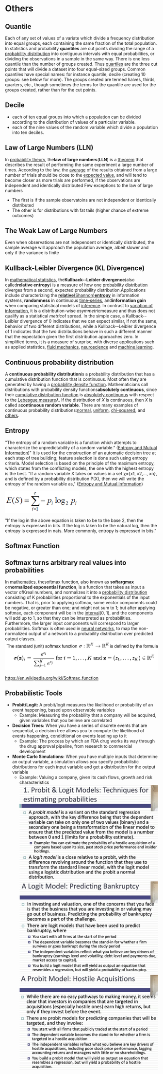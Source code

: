 # Others

## Quantile

Each of any set of values of a variate which divide a frequency distribution into equal groups, each containing the same fraction of the total population.
In statistics and probability **quantiles** are cut points dividing the range of a [probability distribution](https://en.wikipedia.org/wiki/Probability_distribution) into contiguous intervals with equal probabilities, or dividing the observations in a sample in the same way. There is one less quantile than the number of groups created. Thus [quartiles](https://en.wikipedia.org/wiki/Quartiles) are the three cut points that will divide a dataset into four equal-sized groups. Common quantiles have special names: for instance quartile, decile (creating 10 groups: see below for more). The groups created are termed halves, thirds, quarters, etc., though sometimes the terms for the quantile are used for the groups created, rather than for the cut points.

## Decile

- each of ten equal groups into which a population can be divided according to the distribution of values of a particular variable.
- each of the nine values of the random variable which divide a population into ten deciles.

## Law of Large Numbers (LLN)

In [probability theory](https://en.wikipedia.org/wiki/Probability_theory), the**law of large numbers**(**LLN**) is a [theorem](https://en.wikipedia.org/wiki/Theorem) that describes the result of performing the same experiment a large number of times. According to the law, the [average](https://en.wikipedia.org/wiki/Average) of the results obtained from a large number of trials should be close to the [expected value](https://en.wikipedia.org/wiki/Expected_value), and will tend to become closer as more trials are performed, if the observations are independent and identically distributed
Few exceptions to the law of large numbers

- The first is if the sample observatoins are not independent or identically distributed
- The other is for distributions with fat tails (higher chance of extreme outcomes)

## The Weak Law of Large Numbers

Even when observations are not independent or identically distributed, the sample average will approach the population average, albeit slower and only if the variance is finite

## Kullback-Leibler Divergence (KL Divergence)

In [mathematical statistics](https://en.wikipedia.org/wiki/Mathematical_statistics), the**Kullback--Leibler divergence**(also called**relative entropy**) is a measure of how one [probability distribution](https://en.wikipedia.org/wiki/Probability_distribution) diverges from a second, expected probability distribution.Applications include characterizing the [**relative**(Shannon)**entropy**](https://en.wikipedia.org/wiki/Entropy_(information_theory)) in information systems, **randomness** in continuous [time-series](https://en.wikipedia.org/wiki/Time_series), and**information gain** when comparing statistical models of [inference](https://en.wikipedia.org/wiki/Inference). In contrast to [variation of information](https://en.wikipedia.org/wiki/Variation_of_information), it is a distribution-wise *asymmetric*measure and thus does not qualify as a statistical *metric*of spread. In the simple case, a Kullback--Leibler divergence of 0 indicates that we can expect similar, if not the same, behavior of two different distributions, while a Kullback--Leibler divergence of 1 indicates that the two distributions behave in such a different manner that the expectation given the first distribution approaches zero. In simplified terms, it is a measure of surprise, with diverse applications such as applied statistics, [fluid mechanics](https://en.wikipedia.org/wiki/Fluid_mechanics), [neuroscience](https://en.wikipedia.org/wiki/Neuroscience) and [machine learning](https://en.wikipedia.org/wiki/Machine_learning).

## Continuous probability distribution

A **continuous probability distribution**is a probability distribution that has a cumulative distribution function that is continuous. Most often they are generated by having a [probability density function](https://en.wikipedia.org/wiki/Probability_density_function). Mathematicians call distributions with probability density functions**absolutely continuous**, since their [cumulative distribution function](https://en.wikipedia.org/wiki/Cumulative_distribution_function) is [absolutely continuous](https://en.wikipedia.org/wiki/Absolute_continuity) with respect to the [Lebesgue measure](https://en.wikipedia.org/wiki/Lebesgue_measure)*λ*. If the distribution of *X* is continuous, then *X* is called a**continuous random variable**. There are many examples of continuous probability distributions:[normal](https://en.wikipedia.org/wiki/Normal_distribution), [uniform](https://en.wikipedia.org/wiki/Uniform_distribution_(continuous)), [chi-squared](https://en.wikipedia.org/wiki/Chi-squared_distribution), and [others](https://en.wikipedia.org/wiki/List_of_probability_distributions#Continuous_distributions).

## Entropy

"The entropy of a random variable is a function which attempts to characterize the unpredictability of a random variable." ([Entropy and Mutual Information](https://people.cs.umass.edu/~elm/Teaching/Docs/mutInf.pdf))" It is used for the construction of an automatic decision tree at each step of tree building; feature selection is done such using entropy criteria. Model selection is based on the principle of the maximum entropy, which states from the conflicting models, the one with the highest entropy is the best.
"If a random variable X takes on values in a set χ={x1, x2,..., xn}, and is defined by a probability distribution P(X), then we will write the entropy of the random variable as," ([Entropy and Mutual Information](https://people.cs.umass.edu/~elm/Teaching/Docs/mutInf.pdf))

![image](media/Others-image1.png)

"If the log in the above equation is taken to be to the base 2, then the entropy is expressed in bits. If the log is taken to be the natural log, then the entropy is expressed in nats. More commonly, entropy is expressed in bits."

## Softmax Function

## Softmax turns arbitrary real values into probabilities

In [mathematics](https://en.wikipedia.org/wiki/Mathematics), thesoftmax function, also known as **softargmax** or**normalized exponential function**, is a function that takes as input a vector ofKreal numbers, and normalizes it into a [probability distribution](https://en.wikipedia.org/wiki/Probability_distribution) consisting of K probabilities proportional to the exponentials of the input numbers. That is, prior to applying softmax, some vector components could be negative, or greater than one; and might not sum to 1; but after applying softmax, each component will be in the [interval](https://en.wikipedia.org/wiki/Interval_(mathematics))(0, 1), and the components will add up to 1, so that they can be interpreted as probabilities. Furthermore, the larger input components will correspond to larger probabilities. Softmax is often used in [neural networks](https://en.wikipedia.org/wiki/Artificial_neural_network), to map the non-normalized output of a network to a probability distribution over predicted output classes.
![image](media/Others-image2.png)

<https://en.wikipedia.org/wiki/Softmax_function>

## Probabilistic Tools

- **Probit/Logit:** A probit/logit measures the likelihood or probability of an event happening, based upon observable variables
  - Example: Measuring the probability that a company will be acquired, given variables that you believe are correlated
- **Decision Trees:** When you have a series of discrete events that are sequential, a decision tree allows you to compute the likelihood of events happening, condidtional on events leading up to it
  - Example: The process by which an FDA drug works its way through the drug approval pipeline, from research to commercial development
- **Monte Carlo Simulations:** When you have multiple inputs that determine an output variable, a simulation allows you specify probabilistic distributions for each input variable and get a distribution for the output variable
  - Example: Valuing a company, given its cash flows, growth and risk characteristics
![image](media/Others-image3.jpeg)
![image](media/Others-image4.jpeg)
![image](media/Others-image5.jpeg)
